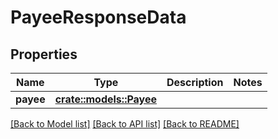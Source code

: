# PayeeResponseData

## Properties

Name | Type | Description | Notes
------------ | ------------- | ------------- | -------------
**payee** | [**crate::models::Payee**](Payee.md) |  | 

[[Back to Model list]](../README.md#documentation-for-models) [[Back to API list]](../README.md#documentation-for-api-endpoints) [[Back to README]](../README.md)


